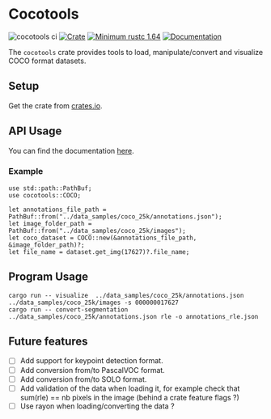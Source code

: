 # Cocotools
![cocotools ci](https://github.com/hoel-bagard/cocotools-rs/actions/workflows/ci-cocotools.yaml/badge.svg)
[![Crate](https://img.shields.io/crates/v/cocotools.svg?color=green&style=flat)](https://crates.io/crates/cocotools)
[![Minimum rustc 1.64](https://img.shields.io/badge/rustc-1.64+-blue.svg)](https://rust-lang.github.io/rfcs/2495-min-rust-version.html)
[![Documentation](https://docs.rs/cocotools/badge.svg)](https://docs.rs/cocotools)

The `cocotools` crate provides tools to load, manipulate/convert and visualize COCO format datasets.

## Setup
Get the crate from [crates.io](https://crates.io/crates/cocotools).

## API Usage
You can find the documentation [here](https://docs.rs/cocotools/latest/cocotools/index.html).

### Example
```
use std::path::PathBuf;
use cocotools::COCO;

let annotations_file_path = PathBuf::from("../data_samples/coco_25k/annotations.json");
let image_folder_path = PathBuf::from("../data_samples/coco_25k/images");
let coco_dataset = COCO::new(&annotations_file_path, &image_folder_path)?;
let file_name = dataset.get_img(17627)?.file_name;
```

## Program Usage

```
cargo run -- visualize  ../data_samples/coco_25k/annotations.json ../data_samples/coco_25k/images -s 000000017627
cargo run -- convert-segmentation ../data_samples/coco_25k/annotations.json rle -o annotations_rle.json
```

## Future features
- [ ] Add support for keypoint detection format.
- [ ] Add conversion from/to PascalVOC format.
- [ ] Add conversion from/to SOLO format.
- [ ] Add validation of the data when loading it, for example check that sum(rle) == nb pixels in the image (behind a crate feature flags ?)
- [ ] Use rayon when loading/converting the data ?
